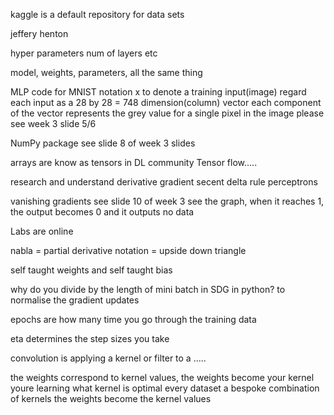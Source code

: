 kaggle is a default repository for data sets

jeffery henton

hyper parameters num of layers etc

model, weights, parameters, all the same thing

MLP code for MNIST
	notation x to denote a training input(image)
	regard each input as a 28 by 28 = 748 dimension(column) vector
	each component of the vector represents
		the grey value for a single pixel in the image
			please see week 3 slide 5/6

NumPy package
	see slide 8 of week 3 slides

arrays are know as tensors in DL community
Tensor flow.....

research and understand
	derivative
	gradient secent
	delta rule
	perceptrons

vanishing gradients see slide 10 of week 3
	see the graph, when it reaches 1, the output becomes 0 and it outputs no data


Labs are online

nabla = partial derivative
notation = upside down triangle

self taught weights and self taught bias

why do you divide by the length of mini batch in SDG in python?
	to normalise the gradient updates

epochs are how many time you go through the training data

eta determines the step sizes you take

convolution is applying a kernel or filter to a .....

the weights correspond to kernel values, the weights become your kernel
youre learning what kernel is optimal
every dataset a bespoke combination of kernels
the weights become the kernel values